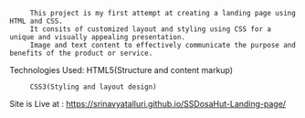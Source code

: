 
         This project is my first attempt at creating a landing page using HTML and CSS.        
         It consits of customized layout and styling using CSS for a unique and visually appealing presentation.
         Image and text content to effectively communicate the purpose and benefits of the product or service.
Technologies Used:
         HTML5(Structure and content markup)

         CSS3(Styling and layout design)

         
Site is Live at : https://srinavyatalluri.github.io/SSDosaHut-Landing-page/  
